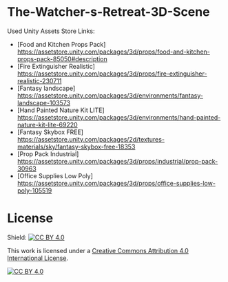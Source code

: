# The-Watcher-s-Retreat-3D-Scene

Used Unity Assets Store Links:
- [Food and Kitchen Props Pack] https://assetstore.unity.com/packages/3d/props/food-and-kitchen-props-pack-85050#description
- [Fire Extinguisher Realistic] https://assetstore.unity.com/packages/3d/props/fire-extinguisher-realistic-230711
- [Fantasy landscape] https://assetstore.unity.com/packages/3d/environments/fantasy-landscape-103573
- [Hand Painted Nature Kit LITE] https://assetstore.unity.com/packages/3d/environments/hand-painted-nature-kit-lite-69220
- [Fantasy Skybox FREE] https://assetstore.unity.com/packages/2d/textures-materials/sky/fantasy-skybox-free-18353
- [Prop Pack Industrial] https://assetstore.unity.com/packages/3d/props/industrial/prop-pack-30963
- [Office Supplies Low Poly] https://assetstore.unity.com/packages/3d/props/office-supplies-low-poly-105519

# License
Shield: [![CC BY 4.0][cc-by-shield]][cc-by]

This work is licensed under a
[Creative Commons Attribution 4.0 International License][cc-by].

[![CC BY 4.0][cc-by-image]][cc-by]

[cc-by]: http://creativecommons.org/licenses/by/4.0/
[cc-by-image]: https://i.creativecommons.org/l/by/4.0/88x31.png
[cc-by-shield]: https://img.shields.io/badge/License-CC%20BY%204.0-lightgrey.svg
